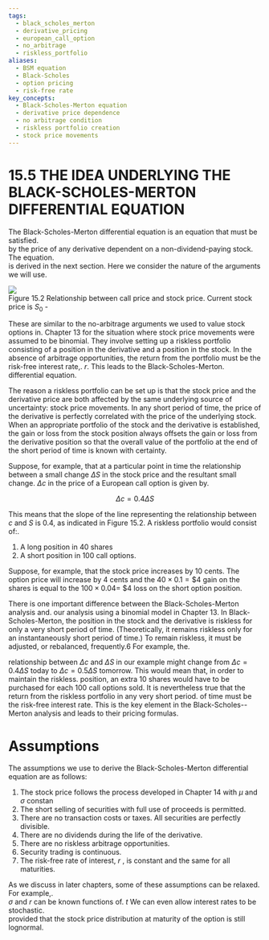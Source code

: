 ```yaml
---
tags:
  - black_scholes_merton
  - derivative_pricing
  - european_call_option
  - no_arbitrage
  - riskless_portfolio
aliases:
  - BSM equation
  - Black-Scholes
  - option pricing
  - risk-free rate
key_concepts:
  - Black-Scholes-Merton equation
  - derivative price dependence
  - no arbitrage condition
  - riskless portfolio creation
  - stock price movements
---
```


# 15.5 THE IDEA UNDERLYING THE BLACK-SCHOLES-MERTON DIFFERENTIAL EQUATION  

The Black-Scholes-Merton differential equation is an equation that must be satisfied.   
by the price of any derivative dependent on a non-dividend-paying stock. The equation.   
is derived in the next section. Here we consider the nature of the arguments we will use.  

![](0276c5487a98bec521c3da68a6041843f9b3d6db416eb51ec7f9953fb93aa80b.jpg)  
Figure 15.2 Relationship between call price and stock price. Current stock price is $S_{0}$ -  

These are similar to the no-arbitrage arguments we used to value stock options in. Chapter 13 for the situation where stock price movements were assumed to be binomial. They involve setting up a riskless portfolio consisting of a position in the derivative and a position in the stock. In the absence of arbitrage opportunities, the return from the portfolio must be the risk-free interest rate,. $r.$ This leads to the Black-Scholes-Merton. differential equation.  

The reason a riskless portfolio can be set up is that the stock price and the derivative price are both affected by the same underlying source of uncertainty: stock price movements. In any short period of time, the price of the derivative is perfectly correlated with the price of the underlying stock. When an appropriate portfolio of the stock and the derivative is established, the gain or loss from the stock position always offsets the gain or loss from the derivative position so that the overall value of the portfolio at the end of the short period of time is known with certainty.  

Suppose, for example, that at a particular point in time the relationship between a small change $\Delta S$ in the stock price and the resultant small change. $\Delta c$ in the price of a European call option is given by.  

$$
\Delta c=0.4\Delta S
$$  

This means that the slope of the line representing the relationship between $c$ and $S$ is 0.4, as indicated in Figure 15.2. A riskless portfolio would consist of:.  

1. A long position in 40 shares   
2. A short position in 100 call options.  

Suppose, for example, that the stock price increases by 10 cents. The option price will increase by 4 cents and the $40\times0.1=\$4$ gain on the shares is equal to the $100\times0.04=$ $\$4$ loss on the short option position.  

There is one important difference between the Black-Scholes-Merton analysis and. our analysis using a binomial model in Chapter 13. In Black-Scholes-Merton, the position in the stock and the derivative is riskless for only a very short period of time. (Theoretically, it remains riskless only for an instantaneously short period of time.) To remain riskless, it must be adjusted, or rebalanced, frequently.6 For example, the.  

relationship between $\Delta c$ and $\Delta S$ in our example might change from $\Delta c=0.4\Delta S$ today to $\Delta c=0.5\Delta S$ tomorrow. This would mean that, in order to maintain the riskless. position, an extra 10 shares would have to be purchased for each 100 call options sold. It is nevertheless true that the return from the riskless portfolio in any very short period. of time must be the risk-free interest rate. This is the key element in the Black-Scholes-- Merton analysis and leads to their pricing formulas.  

# Assumptions  

The assumptions we use to derive the Black-Scholes-Merton differential equation are as follows:  

1. The stock price follows the process developed in Chapter 14 with $\mu$ and $\sigma$ constan   
2. The short selling of securities with full use of proceeds is permitted.   
3. There are no transaction costs or taxes. All securities are perfectly divisible.   
4. There are no dividends during the life of the derivative.   
5. There are no riskless arbitrage opportunities.   
6. Security trading is continuous.   
7. The risk-free rate of interest, $r$ , is constant and the same for all maturities.  

As we discuss in later chapters, some of these assumptions can be relaxed. For example,.   
$\sigma$ and $r$ can be known functions of. $t$ We can even allow interest rates to be stochastic.   
provided that the stock price distribution at maturity of the option is still lognormal.  
